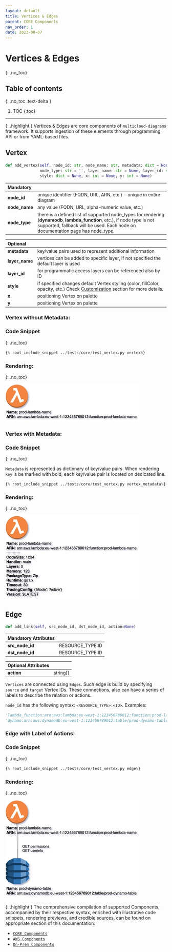 ```yaml
---
layout: default
title: Vertices & Edges
parent: CORE Components
nav_order: 1
date: 2023-08-07
---
```


# Vertices & Edges
{: .no_toc}

## Table of contents
{: .no_toc .text-delta }

1. TOC
{:toc}

---

{: .highlight }
Vertices & Edges are core components of ``multicloud-diagrams`` framework. It supports ingestion of these elements 
through programming API or from YAML-based files.

## Vertex

```python
def add_vertex(self, node_id: str, node_name: str, metadata: dict = None, 
               node_type: str = '', layer_name: str = None, layer_id: str = None, 
               style: dict = None, x: int = None, y: int = None)
```

| Mandatory     |                                                                                                                                                                                                       |
|:--------------|:------------------------------------------------------------------------------------------------------------------------------------------------------------------------------------------------------|
| **node_id**   | unique identifier (FQDN, URL, ARN, etc.) - unique in entire diagram                                                                                                                                   |
| **node_name** | any value (FQDN, URL, alpha-numeric value, etc.)                                                                                                                                                      |
| **node_type** | there is a defined list of supported node_types for rendering (**dynamodb**, **lambda_function**, etc.), if node type is not supported, fallback will be used. Each node on documentation page has node_type. |

| Optional       |                                                                                                                                                               |
|:---------------|:--------------------------------------------------------------------------------------------------------------------------------------------------------------|
| **metadata**   | key/value pairs used to represent additional information                                                                                                      |
| **layer_name** | vertices can be added to specific layer, if not specified the default layer is used                                                                           |
| **layer_id**   | for programmatic access layers can be referenced also by ID                                                                                                   |
| **style**      | if specified changes default Vertex styling (color, fillColor, opacity, etc.) Check [Customization](../core-components/colors.html) section for more details. |
| **x**          | positioning Vertex on palette                                                                                                                                 |
| **y**          | positioning Vertex on palette                                                                                                                                 |

### Vertex without Metadata:


### Code Snippet
{: .no_toc}

```python
{% root_include_snippet ../tests/core/test_vertex.py vertex%}
```

### Rendering:
{: .no_toc}

![layers](output/jpg/vertex.jpg)

### Vertex with Metadata:

### Code Snippet
{: .no_toc}

``Metadata`` is represented as dictionary of key/value pairs. When rendering ``key`` is be marked with bold, each key/value pair
is located on dedicated line.

```python
{% root_include_snippet ../tests/core/test_vertex.py vertex_metadata%}
```

### Rendering:
{: .no_toc}

![layers](output/jpg/vertex_meta.jpg)

## Edge

```python
def add_link(self, src_node_id, dst_node_id, action=None)
```

| Mandatory Attributes |                  |
|:---------------------|:-----------------|
| **src_node_id**      | RESOURCE_TYPE:ID |
| **dst_node_id**      | RESOURCE_TYPE:ID |

| Optional Attributes |          |
|:--------------------|:---------|
| **action**          | string[] |



``Vertices`` are connected using ``Edges``. Such edge is build by specifying ``source`` and ``target`` Vertex IDs. These connections, also can have a series of labels to describe the relation or actions.

``node_id`` has the following syntax: ``<RESOURCE_TYPE>:<ID>``. Examples:

```python
'lambda_function:arn:aws:lambda:eu-west-1:123456789012:function:prod-lambda-name',
'dynamo:arn:aws:dynamodb:eu-west-1:123456789012:table/prod-dynamo-table',
```

### Edge with Label of Actions:

### Code Snippet
{: .no_toc}

```python
{% root_include_snippet ../tests/core/test_vertex.py edge%}
```

### Rendering:
{: .no_toc}

![layers](output/jpg/edge.jpg)

{: .highlight }
The comprehensive compilation of supported Components, accompanied by their respective syntax, enriched with illustrative code snippets, rendering previews, and credible sources,
can be found on appropriate section of this documentation:
- [``CORE Components``](../core-components)
- [``AWS Components``](../aws-components)
- [``On-Prem Components``](../onprem-components)
